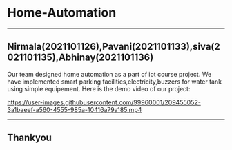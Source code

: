 # Home-Automation
---
Nirmala(2021101126),Pavani(2021101133),siva(2021101135),Abhinay(2021101136)
---
Our team designed home automation as a part of iot course project.
We have implemented smart parking facilities,electricity,buzzers for water tank using simple equipement.
Here is the demo video of our project:


https://user-images.githubusercontent.com/99960001/209455052-3a1baeef-a560-4555-985a-10416a79a185.mp4

---

Thankyou
---
